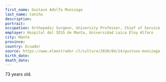 ```yaml
---
first_name: Gustavo Adolfo Munizaga
last_name: Concha
description: 
portrait: 
occupation: Orthopedic Surgeon, University Professor, Chief of Service
employer: Hospital del IESS de Manta, Universidad Laica Eloy Alfaro
city: Manta
province: 
country: Ecuador
source: https://www.elmostrador.cl/cultura/2020/04/14/gustavo-munizaga-concha-doctor-y-poeta-del-coronavirus/
birth_date: 
death_date: 
---
```


73 years old.